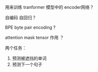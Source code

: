 用来训练 tranformer 模型中的 encoder网络？


自编码 自回归？

BPE byte pair encoding ?

attention mask tensor 作用 ？


两个任务：
1. 预测被遮挡的单词
2. 预测下一个句子





